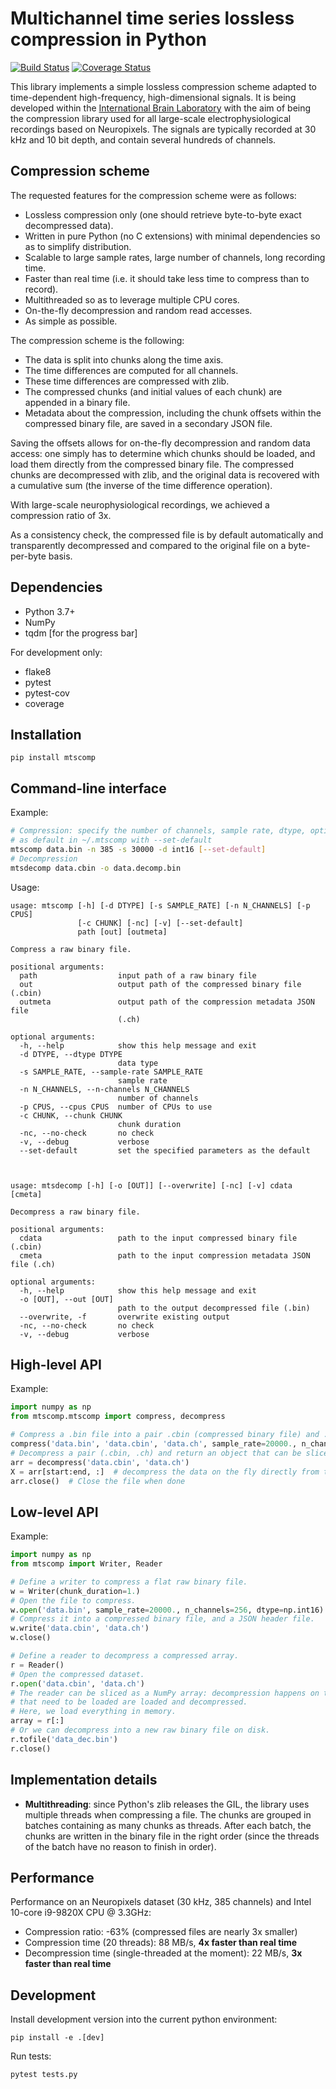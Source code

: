 # Multichannel time series lossless compression in Python

[![Build Status](https://travis-ci.org/int-brain-lab/mtscomp.svg?branch=master)](https://travis-ci.org/int-brain-lab/mtscomp)
[![Coverage Status](https://codecov.io/gh/int-brain-lab/mtscomp/branch/master/graph/badge.svg)](https://codecov.io/gh/int-brain-lab/mtscomp)

This library implements a simple lossless compression scheme adapted to time-dependent high-frequency, high-dimensional signals. It is being developed within the [International Brain Laboratory](https://www.internationalbrainlab.com/) with the aim of being the compression library used for all large-scale electrophysiological recordings based on Neuropixels. The signals are typically recorded at 30 kHz and 10 bit depth, and contain several hundreds of channels.


## Compression scheme

The requested features for the compression scheme were as follows:

* Lossless compression only (one should retrieve byte-to-byte exact decompressed data).
* Written in pure Python (no C extensions) with minimal dependencies so as to simplify distribution.
* Scalable to large sample rates, large number of channels, long recording time.
* Faster than real time (i.e. it should take less time to compress than to record).
* Multithreaded so as to leverage multiple CPU cores.
* On-the-fly decompression and random read accesses.
* As simple as possible.

The compression scheme is the following:

* The data is split into chunks along the time axis.
* The time differences are computed for all channels.
* These time differences are compressed with zlib.
* The compressed chunks (and initial values of each chunk) are appended in a binary file.
* Metadata about the compression, including the chunk offsets within the compressed binary file, are saved in a secondary JSON file.

Saving the offsets allows for on-the-fly decompression and random data access: one simply has to determine which chunks should be loaded, and load them directly from the compressed binary file. The compressed chunks are decompressed with zlib, and the original data is recovered with a cumulative sum (the inverse of the time difference operation).

With large-scale neurophysiological recordings, we achieved a compression ratio of 3x.

As a consistency check, the compressed file is by default automatically and transparently decompressed and compared to the original file on a byte-per-byte basis.


## Dependencies

* Python 3.7+
* NumPy
* tqdm [for the progress bar]

For development only:

* flake8
* pytest
* pytest-cov
* coverage


## Installation

```
pip install mtscomp
```


## Command-line interface

Example:

```bash
# Compression: specify the number of channels, sample rate, dtype, optionally save the parameters
# as default in ~/.mtscomp with --set-default
mtscomp data.bin -n 385 -s 30000 -d int16 [--set-default]
# Decompression
mtsdecomp data.cbin -o data.decomp.bin
```

Usage:

```
usage: mtscomp [-h] [-d DTYPE] [-s SAMPLE_RATE] [-n N_CHANNELS] [-p CPUS]
               [-c CHUNK] [-nc] [-v] [--set-default]
               path [out] [outmeta]

Compress a raw binary file.

positional arguments:
  path                  input path of a raw binary file
  out                   output path of the compressed binary file (.cbin)
  outmeta               output path of the compression metadata JSON file
                        (.ch)

optional arguments:
  -h, --help            show this help message and exit
  -d DTYPE, --dtype DTYPE
                        data type
  -s SAMPLE_RATE, --sample-rate SAMPLE_RATE
                        sample rate
  -n N_CHANNELS, --n-channels N_CHANNELS
                        number of channels
  -p CPUS, --cpus CPUS  number of CPUs to use
  -c CHUNK, --chunk CHUNK
                        chunk duration
  -nc, --no-check       no check
  -v, --debug           verbose
  --set-default         set the specified parameters as the default



usage: mtsdecomp [-h] [-o [OUT]] [--overwrite] [-nc] [-v] cdata [cmeta]

Decompress a raw binary file.

positional arguments:
  cdata                 path to the input compressed binary file (.cbin)
  cmeta                 path to the input compression metadata JSON file (.ch)

optional arguments:
  -h, --help            show this help message and exit
  -o [OUT], --out [OUT]
                        path to the output decompressed file (.bin)
  --overwrite, -f       overwrite existing output
  -nc, --no-check       no check
  -v, --debug           verbose
```


## High-level API

Example:

```python
import numpy as np
from mtscomp.mtscomp import compress, decompress

# Compress a .bin file into a pair .cbin (compressed binary file) and .ch (JSON file).
compress('data.bin', 'data.cbin', 'data.ch', sample_rate=20000., n_channels=256, dtype=np.int16)
# Decompress a pair (.cbin, .ch) and return an object that can be sliced like a NumPy array.
arr = decompress('data.cbin', 'data.ch')
X = arr[start:end, :]  # decompress the data on the fly directly from the file on disk
arr.close()  # Close the file when done
```


## Low-level API

Example:

```python
import numpy as np
from mtscomp import Writer, Reader

# Define a writer to compress a flat raw binary file.
w = Writer(chunk_duration=1.)
# Open the file to compress.
w.open('data.bin', sample_rate=20000., n_channels=256, dtype=np.int16)
# Compress it into a compressed binary file, and a JSON header file.
w.write('data.cbin', 'data.ch')
w.close()

# Define a reader to decompress a compressed array.
r = Reader()
# Open the compressed dataset.
r.open('data.cbin', 'data.ch')
# The reader can be sliced as a NumPy array: decompression happens on the fly. Only chunks
# that need to be loaded are loaded and decompressed.
# Here, we load everything in memory.
array = r[:]
# Or we can decompress into a new raw binary file on disk.
r.tofile('data_dec.bin')
r.close()
```


## Implementation details

* **Multithreading**: since Python's zlib releases the GIL, the library uses multiple threads when compressing a file. The chunks are grouped in batches containing as many chunks as threads. After each batch, the chunks are written in the binary file in the right order (since the threads of the batch have no reason to finish in order).


## Performance

Performance on an Neuropixels dataset (30 kHz, 385 channels) and Intel 10-core i9-9820X CPU @ 3.3GHz:

* Compression ratio: -63% (compressed files are nearly 3x smaller)
* Compression time (20 threads): 88 MB/s, **4x faster than real time**
* Decompression time (single-threaded at the moment): 22 MB/s, **3x faster than real time**

## Development

Install development version into the current python environment:

```
pip install -e .[dev]
```

Run tests:
```
pytest tests.py
```